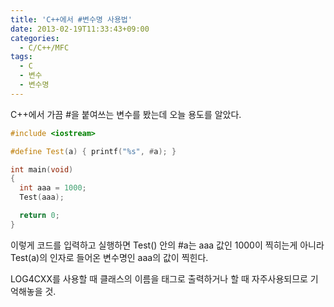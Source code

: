 ```yaml
---
title: 'C++에서 #변수명 사용법'
date: 2013-02-19T11:33:43+09:00
categories:
  - C/C++/MFC
tags:
  - C
  - 변수
  - 변수명
---
```

C++에서 가끔 #을 붙여쓰는 변수를 봤는데 오늘 용도를 알았다.

```cpp
#include <iostream>

#define Test(a) { printf("%s", #a); }

int main(void)
{
  int aaa = 1000;
  Test(aaa);

  return 0;
}
```

이렇게 코드를 입력하고 실행하면 Test() 안의 #a는 aaa 값인 1000이 찍히는게 아니라 Test(a)의 인자로 들어온 변수명인 aaa의 값이 찍힌다.

LOG4CXX를 사용할 때 클래스의 이름을 태그로 출력하거나 할 때 자주사용되므로 기억해놓을 것.
